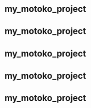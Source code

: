 # my_motoko_project
# my_motoko_project
# my_motoko_project
# my_motoko_project
# my_motoko_project
